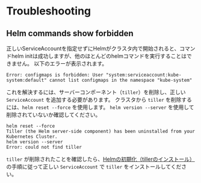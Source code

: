 # Troubleshooting

## Helm commands show forbidden

正しいServiceAccountを指定せずにHelmがクラスタ内で開始されると、コマンドhelm initは成功しますが、他のほとんどのhelmコマンドを実行することはできません。
以下のエラーが表示されます。

```
Error: configmaps is forbidden: User "system:serviceaccount:kube-system:default" cannot list configmaps in the namespace "kube-system"
```

これを解決するには、サーバーコンポーネント（`tiller`）を削除し、正しい `ServiceAccount` を追加する必要があります。
クラスタから `tiller` を削除するには、`helm reset --force` を使用します。 
`helm version --server` を使用して削除されていないか確認してください。

```
helm reset --force
Tiller (the Helm server-side component) has been uninstalled from your Kubernetes Cluster.
helm version --server
Error: could not find tiller
```

`tiller` が削除されたことを確認したら、[Helmの初期化（tillerのインストール）](https://rancher.com/docs/rancher/v2.x/en/installation/ha/helm-init/)の手順に従って正しい `ServiceAccount` で `tiller` をインストールしてください。

